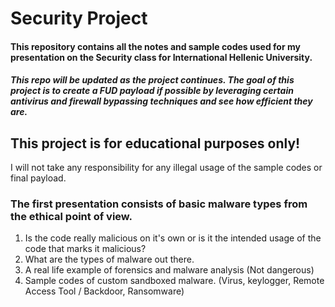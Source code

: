 # Security Project

#### This repository contains all the notes and sample codes used for my presentation on the Security class for International Hellenic University.

##### This repo will be updated as the project continues. The goal of this project is to create a FUD payload if possible by leveraging certain antivirus and firewall bypassing techniques and see how efficient they are.

## This project is for educational purposes only! 
I will not take any responsibility for any illegal usage of the sample codes or final payload.

### The first presentation consists of basic malware types from the ethical point of view. 
1) Is the code really malicious on it's own or is it the intended usage of the code that marks it malicious?
2) What are the types of malware out there.
3) A real life example of forensics and malware analysis (Not dangerous)
4) Sample codes of custom sandboxed malware. (Virus, keylogger, Remote Access Tool / Backdoor, Ransomware)
